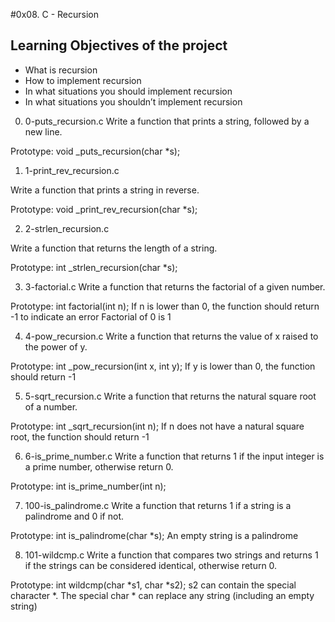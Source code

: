 #0x08. C - Recursion

## Learning Objectives of the project

* What is recursion
* How to implement recursion
* In what situations you should implement recursion
* In what situations you shouldn’t implement recursion


0. 0-puts_recursion.c
Write a function that prints a string, followed by a new line.

Prototype: void _puts_recursion(char *s);

1. 1-print_rev_recursion.c

Write a function that prints a string in reverse.

Prototype: void _print_rev_recursion(char *s);

2. 2-strlen_recursion.c

Write a function that returns the length of a string.

Prototype: int _strlen_recursion(char *s);

3. 3-factorial.c
Write a function that returns the factorial of a given number.

Prototype: int factorial(int n);
If n is lower than 0, the function should return -1 to indicate an error
Factorial of 0 is 1

4. 4-pow_recursion.c
Write a function that returns the value of x raised to the power of y.

Prototype: int _pow_recursion(int x, int y);
If y is lower than 0, the function should return -1

5. 5-sqrt_recursion.c
Write a function that returns the natural square root of a number.

Prototype: int _sqrt_recursion(int n);
If n does not have a natural square root, the function should return -1

6. 6-is_prime_number.c
Write a function that returns 1 if the input integer is a prime number, otherwise return 0.

Prototype: int is_prime_number(int n);

7. 100-is_palindrome.c
Write a function that returns 1 if a string is a palindrome and 0 if not.

Prototype: int is_palindrome(char *s);
An empty string is a palindrome

8. 101-wildcmp.c
Write a function that compares two strings and returns 1 if the strings can be considered identical, otherwise return 0.

Prototype: int wildcmp(char *s1, char *s2);
s2 can contain the special character *.
The special char * can replace any string (including an empty string)
